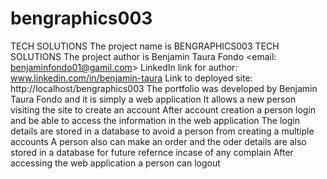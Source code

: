 # bengraphics003
TECH SOLUTIONS
The project name is BENGRAPHICS003 TECH SOLUTIONS
The project author is Benjamin Taura Fondo <email: benjaminfondo01@gamil.com>
LinkedIn link for author: www.linkedin.com/in/benjamin-taura
Link to deployed site: http://localhost/bengraphics003
The portfolio was developed by Benjamin Taura Fondo and it is simply a web application 
It allows a new person visiting the site to create an account 
After account creation a person login and be able to access the information in the web application 
The login details are stored in a database to avoid a person from creating a multiple accounts 
A person also can make an order and the oder details are also stored in a database for future refernce incase of any complain
After accessing the web application a person can logout
